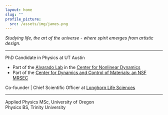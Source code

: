 ```yaml
---
layout: home
slug: "" 
profile_picture:
  src: /assets/img/james.png
---
```


*Studying life, the art of the universe - where spirit emerges from artistic design.*

---

PhD Candidate in Physics at UT Austin
- Part of the [Alvarado Lab](https://alv.ac/alab.html) in the [Center for Nonlinear Dynamics](https://www.chaos.utexas.edu)
- Part of the [Center for Dynamics and Control of Materials: an NSF MRSEC](https://mrsec.utexas.edu/profiles/james-clarke)

Co-founder \| Chief Scientific Officer at [Longhorn Life Sciences](https://longhornlifesciences.com)  

---
Applied Physics MSc, University of Oregon  
Physics BS, Trinity University  


